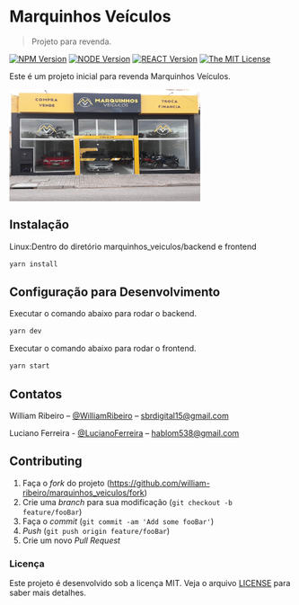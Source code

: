 # Marquinhos Veículos
> Projeto para revenda.

[![NPM Version][npm-image]][npm-url]
[![NODE Version][node-image]][node-url]
[![REACT Version][react-image]][react-url]
[![The MIT License](https://img.shields.io/badge/LICENSE-MIT-green.svg?style=flat-square)](http://github.com/william-ribeiro/marquinhos_veiculos/blob/master/LICENSE.md)

Este é um projeto inicial para revenda Marquinhos Veículos.

<img alt="marquinhos_veiculos" align="center" src="./frontend/src/assets/marquinhosveiculos.jpg" width="340" height=200; />


## Instalação

Linux:Dentro do diretório marquinhos_veiculos/backend e frontend

```sh
yarn install 
```

## Configuração para Desenvolvimento

Executar o comando abaixo para rodar o backend.

```sh
yarn dev
```
Executar o comando abaixo para rodar o frontend.

```sh
yarn start
```

## Contatos

William Ribeiro – [@WilliamRibeiro](https://www.linkedin.com/in/william-ribeiro-0b5ab911a/) – sbrdigital15@gmail.com

Luciano Ferreira - [@LucianoFerreira](https://github.com/Ferreira94) – hablom538@gmail.com


## Contributing

1. Faça o _fork_ do projeto (<https://github.com/william-ribeiro/marquinhos_veiculos/fork>)
2. Crie uma _branch_ para sua modificação (`git checkout -b feature/fooBar`)
3. Faça o _commit_ (`git commit -am 'Add some fooBar'`)
4. _Push_ (`git push origin feature/fooBar`)
5. Crie um novo _Pull Request_

### Licença

Este projeto é desenvolvido sob a licença MIT. Veja o arquivo [LICENSE](LICENSE.md) para saber mais detalhes.

[npm-image]:https://img.shields.io/badge/NPM-V6.14.5-brightgreen
[npm-url]: https://www.npmjs.com/package/npm
[node-image]:https://img.shields.io/badge/NODE-V12.16.3-green
[node-url]: https://nodejs.org/docs/latest-v12.x/api/
[react-image]:https://img.shields.io/badge/REACT-V16.13.1-blue
[react-url]: https://pt-br.reactjs.org/versions


